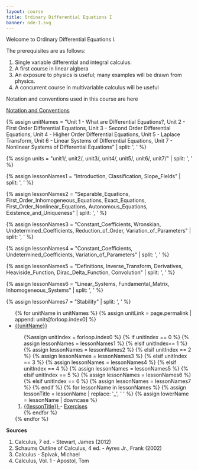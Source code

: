 ```yaml
---
layout: course
title: Ordinary Differential Equations I
banner: ode-I.svg
---
```


Welcome to Ordinary Differential Equations I. 

The prerequisites are as follows:
1. Single variable differential and integral calculus.
2. A first course in linear algbera
3. An exposure to physics is useful; many examples will be drawn from physics. 
4. A concurrent course in multivariable calculus will be useful

Notation and conventions used in this course are here

<a class = "page-link" href = "/ode-I/notation"> Notation and Conventions </a>

{% assign unitNames = "Unit 1 - What are Differential Equations?, Unit 2 - First Order Differential Equations, Unit 3 - Second Order Differential Equations, Unit 4 - Higher Order Differential Equations, Unit 5 - Laplace Transform, Unit 6 - Linear Systems of Differential Equations, Unit 7 - Nonlinear Systems of Differential Equations" | split: ', ' %}

{% assign units = "unit1/, unit2/, unit3/, unit4/, unit5/, unit6/, unit7/" | split: ', ' %}

{% assign lessonNames1 = "Introduction, Classification, Slope_Fields" | split: ', ' %}

{% assign lessonNames2 = "Separable_Equations, First_Order_Inhomogeneous_Equations, Exact_Equations, First_Order_Nonlinear_Equations, Autonomous_Equations, Existence_and_Uniqueness" | split: ', ' %}

{% assign lessonNames3 = "Constant_Coefficients, Wronskian, Undetermined_Coefficients, Reduction_of_Order, Variation_of_Parameters" | split: ', ' %}

{% assign lessonNames4 = "Constant_Coefficients, Undetermined_Coefficients, Variation_of_Parameters" | split: ', ' %}

{% assign lessonNames5 = "Definitions, Inverse_Transform, Derivatives, Heaviside_Function, Dirac_Delta_Function, Convolution" | split: ', ' %}

{% assign lessonNames6 = "Linear_Systems, Fundamental_Matrix, Inhomogeneous_Systems" | split: ', ' %}

{% assign lessonNames7 = "Stability" | split: ', ' %}


<ul>
{% for unitName in unitNames %}
{% assign unitLink = page.permalink | append: units[forloop.index0] %}
<li>  <a class="page-link" href="{{unitLink}}"> {{unitName}} </a> </li>
<ol> {%assign unitIndex = forloop.index0 %}
{% if unitIndex == 0 %} {% assign lessonNames = lessonNames1 %}
{% elsif unitIndex== 1 %}  {% assign lessonNames = lessonNames2 %}
{% elsif unitIndex == 2 %}  {% assign lessonNames = lessonNames3 %}
{% elsif unitIndex == 3 %}  {% assign lessonNames = lessonNames4 %}
{% elsif unitIndex == 4 %}  {% assign lessonNames = lessonNames5 %}
{% elsif unitIndex == 5 %}  {% assign lessonNames = lessonNames6 %}
{% elsif unitIndex == 6 %}  {% assign lessonNames = lessonNames7 %}
{% endif %}
{% for lessonName in lessonNames %}
{% assign lessonTitle = lessonName | replace:  '_', ' ' %}
{% assign lowerName = lessonName | downcase %}
<li> <a class = "page-link" href = "{{ lowerName | prepend: units[unitIndex] | prepend: current_page.permalink }}"> {{lessonTitle}} </a> - <a class = "page-link" href = "{{ lowerName | prepend: units[unitIndex] | prepend: current_page.permalink | append: "-exercises" }}"> Exercises </a> </li>
{% endfor %}
</ol>
{% endfor %}
</ul>

**Sources**

1. Calculus, 7 ed. - Stewart, James (2012)
2. Schaums Outline of Calculus, 4 ed. - Ayres Jr., Frank (2002)
3. Calculus - Spivak, Michael 
4. Calculus, Vol. 1 - Apostol, Tom 

